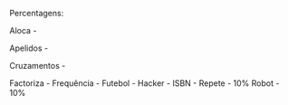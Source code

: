 Percentagens:

Aloca - 

Apelidos - 

Cruzamentos - 

Factoriza - 
Frequência - 
Futebol - 
Hacker - 
ISBN - 
Repete - 10%
Robot - 10%
